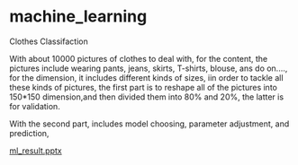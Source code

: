 # machine_learning
Clothes Classifaction

With about 10000 pictures of clothes to deal with, for the content, the pictures include wearing pants, jeans, skirts, T-shirts, blouse, ans do on...., for the dimension, it includes different kinds of sizes, iin order to tackle all these kinds of pictures, the first part is to reshape all of the pictures into 150*150 dimension,and then divided them into 80% and 20%, the latter is for validation.

With the second part, includes model choosing, parameter adjustment, and prediction, 



[ml_result.pptx](https://github.com/garyold/machine_learning/files/11712806/ml_result.pptx)
